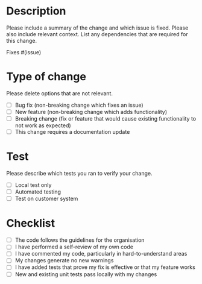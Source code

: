 # Description
Please include a summary of the change and which issue is fixed. Please also include relevant context. List any dependencies that are required for this change.

Fixes #(issue)

# Type of change
Please delete options that are not relevant.

- [ ] Bug fix (non-breaking change which fixes an issue)
- [ ] New feature (non-breaking change which adds functionality)
- [ ] Breaking change (fix or feature that would cause existing functionality to not work as expected)
- [ ] This change requires a documentation update

# Test
Please describe which tests you ran to verify your change.

- [ ] Local test only
- [ ] Automated testing
- [ ] Test on customer system

# Checklist
- [ ] The code follows the guidelines for the organisation
- [ ] I have performed a self-review of my own code
- [ ] I have commented my code, particularly in hard-to-understand areas
- [ ] My changes generate no new warnings
- [ ] I have added tests that prove my fix is effective or that my feature works
- [ ] New and existing unit tests pass locally with my changes 
